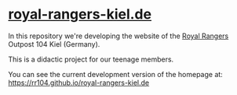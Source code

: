 # [royal-rangers-kiel.de](www.royal-rangers-kiel.de)

In this repository we're developing the website of the [Royal Rangers](https://royal-rangers.de) Outpost 104 Kiel (Germany).  

This is a didactic project for our teenage members. 

You can see the current development version of the homepage at: https://rr104.github.io/royal-rangers-kiel.de
